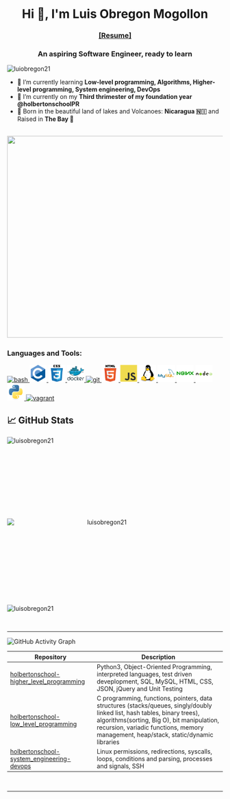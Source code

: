 <h1 align="center">Hi 👋, I'm Luis Obregon Mogollon</h1>
<h3 align="center"><a href="https://docs.google.com/document/d/1MctI-jRidMupMcXB5MCL4S34qKS9SI56FV0MM3zC3mo/edit?usp=sharing">[Resume]</a></h3>
<h3 align="center">An aspiring Software Engineer, ready to learn</h3>
<p align="left"> <img src="https://komarev.com/ghpvc/?username=luisobregon21&label=Profile%20views&color=0e75b6&style=flat" alt="luiobregon21" /> </p>

- 🌱 I’m currently learning **Low-level programming, Algorithms, Higher-level programming, System engineering, DevOps**
- 🔭 I’m currently on my **Third thrimester of my foundation year @holbertonschoolPR**
- 🌋 Born in the beautiful land of lakes and Volcanoes: **Nicaragua 🇳🇮** and Raised in **The Bay 🌉**
<br>

<img src="https://imgur.com/0RBg77l.gif" width="950" height="470" />


<h3 align="left">Languages and Tools:</h3>
<p align="left"> <a href="https://www.gnu.org/software/bash/" target="_blank"> <img src="https://www.vectorlogo.zone/logos/gnu_bash/gnu_bash-icon.svg" alt="bash" width="40" height="40"/> </a>
<a href="https://www.cprogramming.com/" target="_blank"> <img src="https://raw.githubusercontent.com/devicons/devicon/master/icons/c/c-original.svg" alt="c" width="40" height="40"/> </a> <a href="https://www.w3schools.com/css/" target="_blank"> <img src="https://raw.githubusercontent.com/devicons/devicon/master/icons/css3/css3-original-wordmark.svg" alt="css3" width="40" height="40"/> </a> <a href="https://www.docker.com/" target="_blank"> <img src="https://raw.githubusercontent.com/devicons/devicon/master/icons/docker/docker-original-wordmark.svg" alt="docker" width="40" height="40"/> </a> <a href="https://git-scm.com/" target="_blank"> <img src="https://www.vectorlogo.zone/logos/git-scm/git-scm-icon.svg" alt="git" width="40" height="40"/> </a> <a href="https://www.w3.org/html/" target="_blank"> <img src="https://raw.githubusercontent.com/devicons/devicon/master/icons/html5/html5-original-wordmark.svg" alt="html5" width="40" height="40"/> </a> <a href="https://developer.mozilla.org/en-US/docs/Web/JavaScript" target="_blank"> <img src="https://raw.githubusercontent.com/devicons/devicon/master/icons/javascript/javascript-original.svg" alt="javascript" width="40" height="40"/> </a> <a href="https://www.linux.org/" target="_blank"> <img src="https://raw.githubusercontent.com/devicons/devicon/master/icons/linux/linux-original.svg" alt="linux" width="40" height="40"/> </a> <a href="https://www.mysql.com/" target="_blank"> <img src="https://raw.githubusercontent.com/devicons/devicon/master/icons/mysql/mysql-original-wordmark.svg" alt="mysql" width="40" height="40"/> </a> <a href="https://www.nginx.com" target="_blank"> <img src="https://raw.githubusercontent.com/devicons/devicon/master/icons/nginx/nginx-original.svg" alt="nginx" width="40" height="40"/> </a> <a href="https://nodejs.org" target="_blank"> <img src="https://raw.githubusercontent.com/devicons/devicon/master/icons/nodejs/nodejs-original-wordmark.svg" alt="nodejs" width="40" height="40"/> </a> <a href="https://www.python.org" target="_blank"> <img src="https://raw.githubusercontent.com/devicons/devicon/master/icons/python/python-original.svg" alt="python" width="40" height="40"/> </a> <a href="https://www.vagrantup.com/" target="_blank"> <img src="https://www.vectorlogo.zone/logos/vagrantup/vagrantup-icon.svg" alt="vagrant" width="40" height="40"/> </a> </p>

## &#x1f4c8; GitHub Stats

<p align="left"> <img align="left" src="https://github-readme-stats.vercel.app/api/top-langs?username=luisobregon21&show_icons=true&locale=en&layout=compact&theme=radical" alt="luisobregon21" width=450 height=190/></p>

<p align="center"> <img align="left" src="https://github-readme-stats.vercel.app/api?username=luisobregon21&show_icons=true&theme=radical" alt="luisobregon21" width=450 height=200/></p>

</br></br></br></br></br></br></br></br>
 <p> &emsp;&emsp;&emsp;&emsp;&emsp; &emsp;&emsp; &emsp;&emsp;&emsp;&emsp;&emsp;&emsp;&emsp;<img align="center" src="https://github-readme-streak-stats.herokuapp.com/?user=luisobregon21&theme=radical" alt="luisobregon21" width= 450 height=200/> </p>
</br>

---
 
![GitHub Activity Graph](https://activity-graph.herokuapp.com/graph?username=luisobregon21&bg_color=000000&color=4fff67&line=4fff67&point=fffff&area=true&hide_border=true)  



| Repository | Description |
| --- | --- |
| [ holbertonschool-higher_level_programming](https://github.com/luisobregon21/holbertonschool-higher_level_programming) | Python3, Object-Oriented Programming, interpreted languages, test driven deveplopment, SQL, MySQL, HTML, CSS, JSON, jQuery and Unit Testing |
| [ holbertonschool-low_level_programming](https://github.com/luisobregon21/holbertonschool-low_level_programming) | C programming, functions, pointers, data structures (stacks/queues, singly/doubly linked list, hash tables, binary trees), algorithms(sorting, Big O), bit manipulation, recursion, variadic functions, memory management, heap/stack, static/dynamic libraries |
| [ holbertonschool-system_engineering-devops](https://github.com/luisobregon21/holberton-system_engineering-devops) | Linux permissions, redirections, syscalls, loops, conditions and parsing, processes and signals, SSH |

<br />

---

<!--
**luisobregon21/luisobregon21** is a ✨ _special_ ✨ repository because its `README.md` (this file) appears on your GitHub profile.

Here are some ideas to get you started:

- 🔭 I’m currently working on ...
- 🌱 I’m currently learning ...
- 👯 I’m looking to collaborate on ...
- 🤔 I’m looking for help with ...
- 💬 Ask me about ...
- 📫 How to reach me: ...
- 😄 Pronouns: ...
- ⚡ Fun fact: ...
-->
